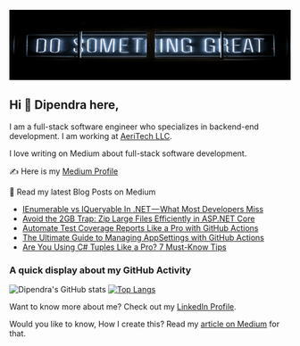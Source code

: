 ![Dipendra Neupane Github Cover Photo](https://github.com/dipneupane/dipneupane/blob/main/assets/dipneupane_readme-cover.jpg)

## Hi 👋 Dipendra here, 
I am a full-stack software engineer who specializes in backend-end development. I am working at [AeriTech LLC](https://aeritech.com).


I love writing on Medium about full-stack software development. 

✍️ Here is my [Medium Profile](https://medium.com/@dipneupane)

📩 Read my latest Blog Posts on Medium
<!-- BLOG-POST-LIST:START -->
- [IEnumerable vs IQueryable In .NET — What Most Developers Miss](https://codenp.com/ienumerable-vs-iqueryable-in-net-what-most-developers-miss-bfc357d663bd?source=rss-37161d399cd7------2)
- [Avoid the 2GB Trap: Zip Large Files Efficiently in ASP.NET Core](https://codenp.com/avoid-the-2gb-trap-zip-large-files-efficiently-in-asp-net-core-6caab4c96981?source=rss-37161d399cd7------2)
- [Automate Test Coverage Reports Like a Pro with GitHub Actions](https://medium.com/nerd-for-tech/automate-test-coverage-reports-like-a-pro-with-github-actions-5b56560afd43?source=rss-37161d399cd7------2)
- [The Ultimate Guide to Managing AppSettings with GitHub Actions](https://medium.com/nerd-for-tech/the-ultimate-guide-to-managing-appsettings-with-github-actions-f4888cd5653e?source=rss-37161d399cd7------2)
- [Are You Using C# Tuples Like a Pro? 7 Must-Know Tips](https://codenp.com/are-you-using-c-tuples-like-a-pro-7-must-know-tips-0f035b532c7d?source=rss-37161d399cd7------2)
<!-- BLOG-POST-LIST:END -->


### A quick display about my GitHub Activity

![Dipendra's GitHub stats](https://github-readme-stats.vercel.app/api?username=dipneupane&show_icons=true&theme=transparent) [![Top Langs](https://github-readme-stats.vercel.app/api/top-langs/?username=dipneupane&layout=donut)](https://github.com/dipneupane/github-readme-stats)

Want to know more about me? Check out my [LinkedIn Profile](https://www.linkedin.com/in/dipneupane).

Would you like to know, How I create this? Read my [article on Medium](https://medium.com/@dipneupane/replace-your-resume-with-an-impressive-github-profile-readme-3019183a3029) for that.
